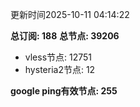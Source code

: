 更新时间2025-10-11 04:14:22

**总订阅: 188**
**总节点: 39206**
- vless节点: 12751
- hysteria2节点: 12

**google ping有效节点: 255**
